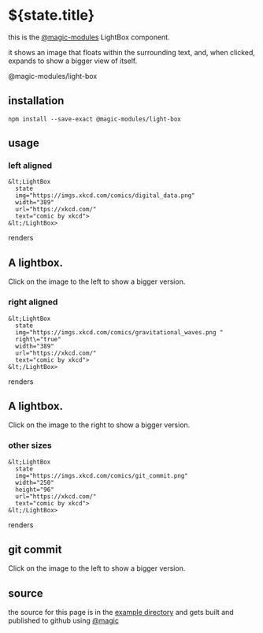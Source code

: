 # ${state.title}

this is the [@magic-modules](https://github.com/magic-modules) LightBox component.

it shows an image that floats within the surrounding text, and,
when clicked, expands to show a bigger view of itself.

<GitBadges>@magic-modules/light-box</GitBadges>

## installation

`npm install --save-exact @magic-modules/light-box`

## usage

### left aligned

```
&lt;LightBox
  state
  img="https://imgs.xkcd.com/comics/digital_data.png"
  width="389"
  url="https://xkcd.com/"
  text="comic by xkcd">
&lt;/LightBox>
```

renders

<div>

<LightBox
  state
  img="https://imgs.xkcd.com/comics/digital_data.png"
  width="390"
  height="149"
  url="https://xkcd.com/"
  text="comic by xkcd">
</LightBox>

## A lightbox.

Click on the image to the left to show a bigger version.
</div>


### right aligned

```
&lt;LightBox
  state
  img="https://imgs.xkcd.com/comics/gravitational_waves.png "
  right\="true"
  width="389"
  url="https://xkcd.com/"
  text="comic by xkcd">
&lt;/LightBox>
```

renders

<div>

<LightBox
  state
  img="https://imgs.xkcd.com/comics/gravitational_waves.png "
  right="true"
  width="390"
  height="149"
  url="https://xkcd.com/"
  text="comic by xkcd">
</LightBox>

## A lightbox.

Click on the image to the right to show a bigger version.
</div>

### other sizes


```
&lt;LightBox
  state
  img="https://imgs.xkcd.com/comics/git_commit.png"
  width="250"
  height="96"
  url="https://xkcd.com/"
  text="comic by xkcd">
&lt;/LightBox>
```

renders

<div>

<LightBox
  state
  img="https://imgs.xkcd.com/comics/git_commit.png"
  width="250"
  height="96"
  url="https://xkcd.com/"
  text="comic by xkcd">
</LightBox>

## git commit

Click on the image to the left to show a bigger version.
</div>

## source

the source for this page is in the
[example directory](https://github.com/magic-modules/light-box/tree/master/example)
and gets built and published to github using [@magic](https://github.com/magic/core)
